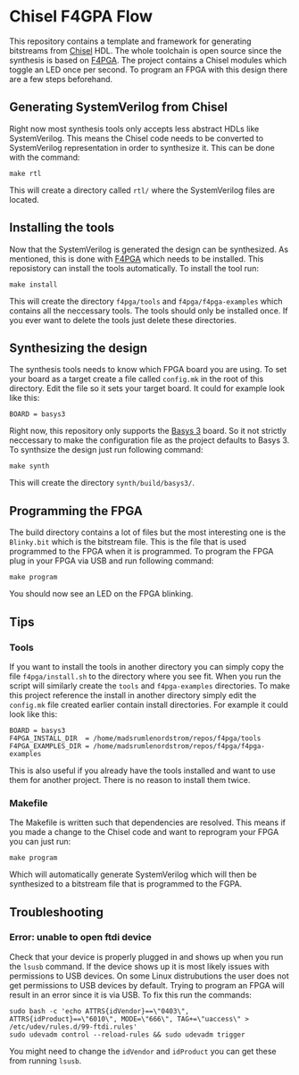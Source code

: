 # Chisel F4GPA Flow

This repository contains a template and framework for generating bitstreams from [Chisel](https://www.chisel-lang.org/) HDL.
The whole toolchain is open source since the synthesis is based on [F4PGA](https://f4pga.org/).
The project contains a Chisel modules which toggle an LED once per second.
To program an FPGA with this design there are a few steps beforehand.

## Generating SystemVerilog from Chisel
Right now most synthesis tools only accepts less abstract HDLs like SystemVerilog.
This means the Chisel code needs to be converted to SystemVerilog representation in order to synthesize it.
This can be done with the command:

```shell
make rtl
```
This will create a directory called ```rtl/``` where the SystemVerilog files are located.

## Installing the tools
Now that the SystemVerilog is generated the design can be synthesized.
As mentioned, this is done with [F4PGA](https://f4pga.org/) which needs to be installed.
This reposistory can install the tools automatically.
To install the tool run:

```shell
make install
```

This will create the directory ```f4pga/tools``` and ```f4pga/f4pga-examples``` which contains all the neccessary tools.
The tools should only be installed once.
If you ever want to delete the tools just delete these directories.

## Synthesizing the design
The synthesis tools needs to know which FPGA board you are using.
To set your board as a target create a file called ```config.mk``` in the root of this directory.
Edit the file so it sets your target board.
It could for example look like this:

```plain
BOARD = basys3
```
Right now, this repository only supports the [Basys 3](https://digilent.com/reference/programmable-logic/basys-3/start) board.
So it not strictly neccessary to make the configuration file as the project defaults to Basys 3.
To synthsize the design just run following command:

```shell
make synth
```
This will create the directory ```synth/build/basys3/```.

## Programming the FPGA
The build directory contains a lot of files but the most interesting one is the ```Blinky.bit``` which is the bitstream file.
This is the file that is used programmed to the FPGA when it is programmed.
To program the FPGA plug in your FPGA via USB and run following command:

```shell
make program
```
You should now see an LED on the FPGA blinking.

## Tips
### Tools
If you want to install the tools in another directory you can simply copy the file ```f4pga/install.sh``` to the directory where you see fit.
When you run the script will similarly create the ```tools``` and ```f4pga-examples``` directories.
To make this project reference the install in another directory simply edit the ```config.mk``` file created earlier contain install directories.
For example it could look like this:
```plain
BOARD = basys3
F4PGA_INSTALL_DIR  = /home/madsrumlenordstrom/repos/f4pga/tools
F4PGA_EXAMPLES_DIR = /home/madsrumlenordstrom/repos/f4pga/f4pga-examples
```
This is also useful if you already have the tools installed and want to use them for another project.
There is no reason to install them twice.

### Makefile
The Makefile is written such that dependencies are resolved.
This means if you made a change to the Chisel code and want to reprogram your FPGA you can just run:

```shell
make program
```

Which will automatically generate SystemVerilog which will then be synthesized to a bitstream file that is programmed to the FGPA.

## Troubleshooting
### Error: unable to open ftdi device
Check that your device is properly plugged in and shows up when you run the ```lsusb``` command.
If the device shows up it is most likely issues with permissions to USB devices.
On some Linux distrubutions the user does not get permissions to USB devices by default.
Trying to program an FPGA will result in an error since it is via USB.
To fix this run the commands:
```shell
sudo bash -c 'echo ATTRS{idVendor}==\"0403\", ATTRS{idProduct}==\"6010\", MODE=\"666\", TAG+=\"uaccess\" > /etc/udev/rules.d/99-ftdi.rules'
sudo udevadm control --reload-rules && sudo udevadm trigger
```
You might need to change the ```idVendor``` and ```idProduct``` you can get these from running ```lsusb```.